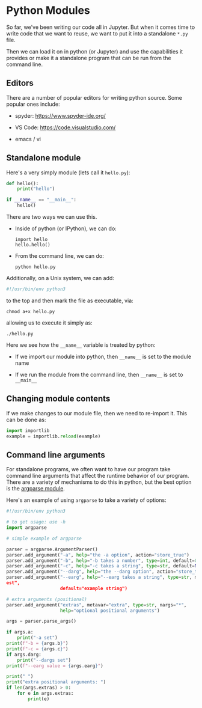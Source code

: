 # Python Modules

So far, we've been writing our code all in Jupyter.  But when it comes
time to write code that we want to reuse, we want to put it into a
standalone `*.py` file.

Then we can load it on in python (or Jupyter) and use the capabilities
it provides or make it a standalone program that can be run from the
command line.


## Editors

There are a number of popular editors for writing python source.  Some
popular ones include:

* spyder: https://www.spyder-ide.org/

* VS Code: https://code.visualstudio.com/

* emacs / vi


## Standalone module

Here's a very simply module (lets call it `hello.py`):

```python
def hello():
    print("hello")

if __name__ == "__main__":
    hello()
```

There are two ways we can use this.

* Inside of python (or IPython), we can do:

  ```
  import hello
  hello.hello()
  ```

* From the command line, we can do:

  ```
  python hello.py
  ```

Additionally, on a Unix system, we can add:

```python
#!/usr/bin/env python3
```

to the top and then mark the file as executable, via:

```
chmod a+x hello.py
```

allowing us to execute it simply as:

```
./hello.py

```

Here we see how the `__name__` variable is treated by python:

* If we import our module into python, then `__name__` is set to the module name

* If we run the module from the command line, then `__name__` is set to `__main__`

## Changing module contents

If we make changes to our module file, then we need to re-import it.  This can be done as:

```python
import importlib
example = importlib.reload(example)
```

## Command line arguments

For standalone programs, we often want to have our program take command line arguments that affect the runtime behavior of our program.
There are a variety of mechanisms to do this in python, but the best option is the [argparse module](https://docs.python.org/3/library/argparse.html).

Here's an example of using `argparse` to take a variety of options:

```python
#!/usr/bin/env python3

# to get usage: use -h
import argparse

# simple example of argparse

parser = argparse.ArgumentParser()
parser.add_argument("-a", help="the -a option", action="store_true")
parser.add_argument("-b", help="-b takes a number", type=int, default=0)
parser.add_argument("-c", help="-c takes a string", type=str, default=None)
parser.add_argument("--darg", help="the --darg option", action="store_true")
parser.add_argument("--earg", help="--earg takes a string", type=str, metavar="t
est",
                    default="example string")

# extra arguments (positional)
parser.add_argument("extras", metavar="extra", type=str, nargs="*",
                    help="optional positional arguments")

args = parser.parse_args()

if args.a:
    print("-a set")
print(f"-b = {args.b}")
print(f"-c = {args.c}")
if args.darg:
    print("--dargs set")
print(f"--earg value = {args.earg}")

print(" ")
print("extra positional arguments: ")
if len(args.extras) > 0:
    for e in args.extras:
        print(e)
```
